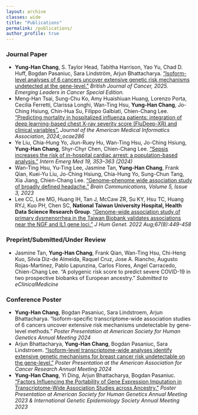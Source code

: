 ```yaml
---
layout: archive
classes: wide
title: "Publications"
permalink: /publications/
author_profile: true
---
```



### Journal Paper
* **Yung-Han Chang**, S. Taylor Head, Tabitha Harrison, Yao Yu, Chad D. Huff, Bogdan Pasaniuc, Sara Lindström, Arjun Bhattacharya. [“Isoform-level analyses of 6 cancers uncover extensive genetic risk mechanisms undetected at the gene-level."](https://www.medrxiv.org/content/10.1101/2024.10.29.24316388v1) *British Journal of Cancer, 2025. Emerging Leaders in Cancer Special Edition.*
* Meng-Han Tsai, Sung-Chu Ko, Amy Huaishiuan Huang, Lorenzo Porta, Cecilia Ferretti, Clarissa Longhi, Wan-Ting Hsu, **Yung-Han Chang**, Jo-Ching Hsiung, Chin-Hua Su, Filippo Galbiati, Chien-Chang Lee. [“Predicting mortality in hospitalized influenza patients: integration of deep learning-based chest X-ray severity score (FluDeep-XR) and clinical variables”.](https://academic.oup.com/jamia/advance-article-abstract/doi/10.1093/jamia/ocae286/7907142) *Journal of the American Medical Informatics Association, 2024;,ocae286*
* Ye Liu, Chia-Hung Yo, Jiun-Ruey Hu, Wan-Ting Hsu, Jo-Ching Hsiung, **Yung-Han Chang**, Shyr-Chyr Chen, Chien-Chang Lee. [“Sepsis increases the risk of in-hospital cardiac arrest: a population-based analysis.”](https://pubmed.ncbi.nlm.nih.gov/38141118/) *Intern Emerg Med 19, 353–363 (2024)*
* Wan-Ting Hsu, Yu-Ting Lee, Jasmine Tan, **Yung-Han Chang**, Frank Qian, Kuei-Yu Liu, Jo-Ching Hsiung, Chia-Hung Yo, Sung-Chun Tang, Xia Jiang, Chien-Chang Lee. [“Genome–phenome wide association study of broadly defined headache.”](https://academic.oup.com/braincomms/article/5/3/fcad167/7177587) *Brain Communications, Volume 5, Issue 3, 2023*
* Lee CC, Lee MG, Huang IH, Tan J, McCaw ZR, Su KY, Hsu TC, Huang RYJ, Kuo PH, Chen SC, **National Taiwan University Hospital, Health Data Science Research Group**. [“Genome-wide association study of primary dysmenorrhea in the Taiwan Biobank validates associations near the NGF and IL1 gene loci.”](https://www.nature.com/articles/s10038-022-01023-2) *J Hum Genet. 2022 Aug;67(8):449-458*


### Preprint/Submitted/Under Review
* Jasmine Tan, **Yung-Han Chang**, Frank Qian, Wan-Ting Hsu, Chi-Heng Kuo, Silvia Diz-de Almeida, Raquel Cruz, Jose A. Riancho, Augusto Rojas-Martinez, Pablo Lapunzina, Carlos Flores, Angel Carracedo, Chien-Chang Lee. “A polygenic risk score to predict severe COVID-19 in two prospective biobanks of European ancestry.” *Submitted to eClinicalMedicine*


### Conference Poster
* **Yung-Han Chang**, Bogdan Pasaniuc, Sara Lindstroem, Arjun Bhattacharya. “Isoform-specific transcriptome-wide association studies of 6 cancers uncover extensive risk mechanisms undetectable by gene-level methods.” *Poster Presentation at American Society for Human Genetics Annual Meeting 2024*
* Arjun Bhattacharya, **Yung-Han Chang**, Bogdan Pasaniuc, Sara Lindstroem. [“Isoform-level transcriptome-wide analyses identify extensive genetic mechanisms for breast cancer risk undetectable on the gene-level.”](https://aacrjournals.org/cancerres/article/84/6_Supplement/4332/737091) *Poster Presentation at the American Association for Cancer Research Annual Meeting 2024*
* **Yung-Han Chang**, Yi Ding, Arjun Bhattacharya, Bogdan Pasaniuc. [“Factors Influencing the Portability of Gene Expression Imputation in Transcriptome-Wide Association Studies across Ancestry.”](https://www.ashg.org/wp-content/uploads/2023/10/ASHG2023-PosterAbstracts.pdf) *Poster Presentation at American Society for Human Genetics Annual Meeting 2023 & International Genetic Epidemiology Society Annual Meeting 2023*
